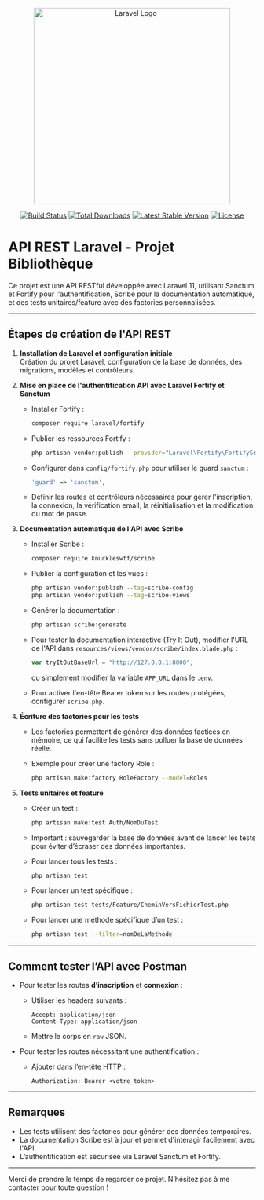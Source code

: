 <p align="center"><a href="https://laravel.com" target="_blank"><img src="https://raw.githubusercontent.com/laravel/art/master/logo-lockup/5%20SVG/2%20CMYK/1%20Full%20Color/laravel-logolockup-cmyk-red.svg" width="400" alt="Laravel Logo"></a></p>

<p align="center">
<a href="https://github.com/laravel/framework/actions"><img src="https://github.com/laravel/framework/workflows/tests/badge.svg" alt="Build Status"></a>
<a href="https://packagist.org/packages/laravel/framework"><img src="https://img.shields.io/packagist/dt/laravel/framework" alt="Total Downloads"></a>
<a href="https://packagist.org/packages/laravel/framework"><img src="https://img.shields.io/packagist/v/laravel/framework" alt="Latest Stable Version"></a>
<a href="https://packagist.org/packages/laravel/framework"><img src="https://img.shields.io/packagist/l/laravel/framework" alt="License"></a>
</p>

# API REST Laravel - Projet Bibliothèque

Ce projet est une API RESTful développée avec Laravel 11, utilisant Sanctum et Fortify pour l'authentification, Scribe pour la documentation automatique, et des tests unitaires/feature avec des factories personnalisées.

---

## Étapes de création de l'API REST

1. **Installation de Laravel et configuration initiale**  
   Création du projet Laravel, configuration de la base de données, des migrations, modèles et contrôleurs.

2. **Mise en place de l'authentification API avec Laravel Fortify et Sanctum**

   - Installer Fortify :  
     ```bash
     composer require laravel/fortify
     ```
   
   - Publier les ressources Fortify :  
     ```bash
     php artisan vendor:publish --provider="Laravel\Fortify\FortifyServiceProvider"
     ```
   
   - Configurer dans `config/fortify.php` pour utiliser le guard `sanctum` :
     ```php
     'guard' => 'sanctum',
     ```
   
   - Définir les routes et contrôleurs nécessaires pour gérer l'inscription, la connexion, la vérification email, la réinitialisation et la modification du mot de passe.

3. **Documentation automatique de l'API avec Scribe**

   - Installer Scribe :  
     ```bash
     composer require knuckleswtf/scribe
     ```
   
   - Publier la configuration et les vues :  
     ```bash
     php artisan vendor:publish --tag=scribe-config
     php artisan vendor:publish --tag=scribe-views
     ```
   
   - Générer la documentation :  
     ```bash
     php artisan scribe:generate
     ```
   
   - Pour tester la documentation interactive (Try It Out), modifier l'URL de l'API dans `resources/views/vendor/scribe/index.blade.php` :  
     ```js
     var tryItOutBaseUrl = "http://127.0.0.1:8000";
     ```  
     ou simplement modifier la variable `APP_URL` dans le `.env`.

   - Pour activer l'en-tête Bearer token sur les routes protégées, configurer `scribe.php`.

4. **Écriture des factories pour les tests**

   - Les factories permettent de générer des données factices en mémoire, ce qui facilite les tests sans polluer la base de données réelle.

   - Exemple pour créer une factory Role :  
     ```bash
     php artisan make:factory RoleFactory --model=Roles
     ```

5. **Tests unitaires et feature**

   - Créer un test :  
     ```bash
     php artisan make:test Auth/NomDuTest
     ```
   
   - Important : sauvegarder la base de données avant de lancer les tests pour éviter d’écraser des données importantes.

   - Pour lancer tous les tests :  
     ```bash
     php artisan test
     ```
   
   - Pour lancer un test spécifique :  
     ```bash
     php artisan test tests/Feature/CheminVersFichierTest.php
     ```
   
   - Pour lancer une méthode spécifique d’un test :  
     ```bash
     php artisan test --filter=nomDeLaMethode
     ```

---

## Comment tester l’API avec Postman

- Pour tester les routes **d’inscription** et **connexion** :  
  - Utiliser les headers suivants :  
    ```
    Accept: application/json
    Content-Type: application/json
    ```
  - Mettre le corps en `raw` JSON.

- Pour tester les routes nécessitant une authentification :  
  - Ajouter dans l’en-tête HTTP :  
    ```
    Authorization: Bearer <votre_token>
    ```

---

## Remarques

- Les tests utilisent des factories pour générer des données temporaires.
- La documentation Scribe est à jour et permet d'interagir facilement avec l'API.
- L’authentification est sécurisée via Laravel Sanctum et Fortify.

---

Merci de prendre le temps de regarder ce projet. N’hésitez pas à me contacter pour toute question !


